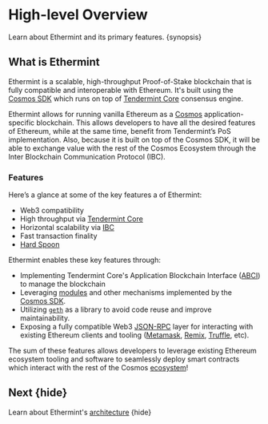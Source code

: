 <!--
order: 1
-->

# High-level Overview

Learn about Ethermint and its primary features. {synopsis}

## What is Ethermint

Ethermint is a scalable, high-throughput Proof-of-Stake blockchain that is fully compatible and
interoperable with Ethereum. It's built using the [Cosmos
SDK](https://github.com/cosmos/cosmos-sdk/) which runs on top of [Tendermint
Core](https://github.com/tendermint/tendermint) consensus engine.

Ethermint allows for running vanilla Ethereum as a [Cosmos](https://cosmos.network/)
application-specific blockchain. This allows developers to have all the desired features of
Ethereum, while at the same time, benefit from Tendermint’s PoS implementation. Also, because it is
built on top of the Cosmos SDK, it will be able to exchange value with the rest of the Cosmos
Ecosystem through the Inter Blockchain Communication Protocol (IBC).

### Features

Here’s a glance at some of the key features a of Ethermint:

* Web3 compatibility
* High throughput via [Tendermint Core](https://github.com/tendermint/tendermint)
* Horizontal scalability via [IBC](https://cosmos.network/ibc)
* Fast transaction finality
* [Hard Spoon](./../basics/hard_spoon.md)

Ethermint enables these key features through:

* Implementing Tendermint Core's Application Blockchain Interface ([ABCI](https://docs.tendermint.com/master/spec/abci/)) to manage the blockchain
* Leveraging [modules](https://docs.cosmos.network/master/building-modules/intro.html) and other mechanisms implemented by the [Cosmos SDK](https://docs.cosmos.network/).
* Utilizing [`geth`](https://github.com/ethereum/go-ethereum) as a library to avoid code reuse and improve maintainability.
* Exposing a fully compatible Web3 [JSON-RPC](./../basic/json_rpc.md) layer for interacting with existing Ethereum clients and tooling ([Metamask](./../guides/metamask.md), [Remix](./../guides/remix.md), [Truffle](./../guides/truffle.md), etc).

The sum of these features allows developers to leverage existing Ethereum ecosystem tooling and
software to seamlessly deploy smart contracts which interact with the rest of the Cosmos
[ecosystem](https://cosmos.network/ecosystem)!

## Next {hide}

Learn about Ethermint's [architecture](./architecture.md) {hide}
